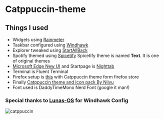# Catppuccin-theme
## Things I used
- Widgets using [Rainmeter](https://www.rainmeter.net/)
- Taskbar configured using [Windhawk](https://windhawk.net/)
- Explorer tweaked using [StartAllBack](https://www.startallback.com/)
- Spotify themed using [Spicetify](https://spicetify.app/docs/advanced-usage/installation/)
  Spicetify theme is named **Text**. It is one of original themes
- [Microsoft Edge New UI](https://www.youtube.com/watch?v=m8e_jasJdyM&t=23s) and Startpage is [Nighttab](https://github.com/zombieFox/nightTab)
- Terminal is Fluent Terminal
- Firefox setup is [this](https://github.com/RemyIsCool/AnimatedFox) with Catppuccin theme form firefox store
- Finally [Catppuccin theme and Icon pack By Niivu](https://www.deviantart.com/niivu/art/Catppuccin-for-Windows-11-1076249390)
- Font used is DaddyTimeMono Nerd Font (google it man!)


### Special thanks to [Lunas-OS](https://github.com/lunar-os/windowsdesktop?tab=readme-ov-file) for Windhawk Config


![catppuccin](https://github.com/user-attachments/assets/e2e06887-1bf2-4d89-9856-b0882b241cb2)
